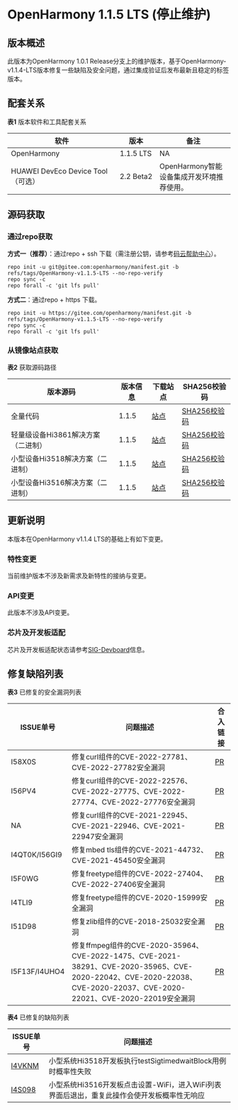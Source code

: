 # OpenHarmony 1.1.5 LTS (停止维护)


## 版本概述

此版本为OpenHarmony 1.0.1 Release分支上的维护版本，基于OpenHarmony-v1.1.4-LTS版本修复一些缺陷及安全问题，通过集成验证后发布最新且稳定的标签版本。


## 配套关系

  **表1** 版本软件和工具配套关系

| 软件 | 版本 | 备注 | 
| -------- | -------- | -------- |
| OpenHarmony | 1.1.5&nbsp;LTS | NA | 
| HUAWEI&nbsp;DevEco&nbsp;Device&nbsp;Tool（可选） | 2.2&nbsp;Beta2 | OpenHarmony智能设备集成开发环境推荐使用。 | 


## 源码获取


### 通过repo获取

**方式一（推荐）**：通过repo + ssh 下载（需注册公钥，请参考[码云帮助中心](https://gitee.com/help/articles/4191)）。

  
```
repo init -u git@gitee.com:openharmony/manifest.git -b refs/tags/OpenHarmony-v1.1.5-LTS --no-repo-verify
repo sync -c
repo forall -c 'git lfs pull'
```

**方式二**：通过repo + https 下载。

  
```
repo init -u https://gitee.com/openharmony/manifest.git -b refs/tags/OpenHarmony-v1.1.5-LTS --no-repo-verify
repo sync -c
repo forall -c 'git lfs pull'
```


### 从镜像站点获取

  **表2** 获取源码路径

| 版本源码 | 版本信息 | 下载站点 | SHA256校验码 | 
| -------- | -------- | -------- | -------- |
| 全量代码 | 1.1.5 | [站点](https://repo.huaweicloud.com/harmonyos/os/1.1.5/code-v1.1.5-LTS.tar.gz) | [SHA256校验码](https://repo.huaweicloud.com/harmonyos/os/1.1.5/code-v1.1.5-LTS.tar.gz.sha256) | 
| 轻量级设备Hi3861解决方案（二进制） | 1.1.5 | [站点](https://repo.huaweicloud.com/harmonyos/os/1.1.5/wifiiot-1.1.5.tar.gz) | [SHA256校验码](https://repo.huaweicloud.com/harmonyos/os/1.1.5/wifiiot-1.1.5.tar.gz.sha256) | 
| 小型设备Hi3518解决方案（二进制） | 1.1.5 | [站点](https://repo.huaweicloud.com/harmonyos/os/1.1.5/ipcamera_hi3518ev300-1.1.5.tar.gz) | [SHA256校验码](https://repo.huaweicloud.com/harmonyos/os/1.1.5/ipcamera_hi3518ev300-1.1.5.tar.gz.sha256) | 
| 小型设备Hi3516解决方案（二进制） | 1.1.5 | [站点](https://repo.huaweicloud.com/harmonyos/os/1.1.5/ipcamera_hi3516dv300-1.1.5.tar.gz) | [SHA256校验码](https://repo.huaweicloud.com/harmonyos/os/1.1.5/ipcamera_hi3516dv300-1.1.5.tar.gz.sha256) | 


## 更新说明

本版本在OpenHarmony v1.1.4 LTS的基础上有如下变更。


### 特性变更

当前维护版本不涉及新需求及新特性的接纳与变更。


### API变更

此版本不涉及API变更。


### 芯片及开发板适配

芯片及开发板适配状态请参考[SIG-Devboard](https://gitee.com/openharmony/community/blob/master/sig/sig_devboard/sig_devboard_cn.md)信息。


## 修复缺陷列表

  **表3** 已修复的安全漏洞列表

| ISSUE单号 | 问题描述 | 合入链接 | 
| -------- | -------- | -------- |
| I58X0S | 修复curl组件的CVE-2022-27781、CVE-2022-27782安全漏洞 | [PR](https://gitee.com/openharmony/third_party_curl/pulls/60) | 
| I56PV4 | 修复curl组件的CVE-2022-22576、CVE-2022-27775、CVE-2022-27774、CVE-2022-27776安全漏洞 | [PR](https://gitee.com/openharmony/third_party_curl/pulls/54) | 
| NA | 修复curl组件的CVE-2021-22945、CVE-2021-22946、CVE-2021-22947安全漏洞 | [PR](https://gitee.com/openharmony/third_party_curl/pulls/56) | 
| I4QT0K/I56GI9 | 修复mbed&nbsp;tls组件的CVE-2021-44732、CVE-2021-45450安全漏洞 | [PR](https://gitee.com/openharmony/third_party_mbedtls/pulls/30) | 
| I5F0WG | 修复freetype组件的CVE-2022-27404、CVE-2022-27406安全漏洞 | [PR](https://gitee.com/openharmony/third_party_freetype/pulls/22) | 
| I4TLI9 | 修复freetype组件的CVE-2020-15999安全漏洞 | [PR](https://gitee.com/openharmony/third_party_freetype/pulls/7) | 
| I51D98 | 修复zlib组件的CVE-2018-25032安全漏洞 | [PR](https://gitee.com/openharmony/third_party_zlib/pulls/31) | 
| I5F13F/I4UHO4 | 修复ffmpeg组件的CVE-2020-35964、CVE-2022-1475、CVE-2021-38291、CVE-2020-35965、CVE-2020-22042、CVE-2020-22038、CVE-2020-22037、CVE-2020-22021、CVE-2020-22019安全漏洞 | [PR](https://gitee.com/openharmony/device_hisilicon_third_party_ffmpeg/pulls/17) | 

  **表4** 已修复的缺陷列表

| ISSUE单号 | 问题描述 | 
| -------- | -------- |
| [I4VKNM](https://gitcode.com/openharmony/xts_acts/issues/I4VKNM) | 小型系统Hi3518开发板执行testSigtimedwaitBlock用例时概率性失败 | 
| [I4S098](https://gitee.com/openharmony/applications_sample_camera/issues/I4S098) | 小型系统Hi3516开发板点击设置-WiFi，进入WiFi列表界面后退出，重复此操作会使开发板概率性无响应 | 
